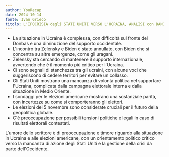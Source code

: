 ```yaml
---
author: YouRecap
date: 2024-10-14
fonte: Ivan Grieco
titolo: L'IPOCRISIA degli STATI UNITI VERSO L'UCRAINA, ANALISI con DANIELE ANGRISANI
---
```


- La situazione in Ucraina è complessa, con difficoltà sul fronte del Donbas e una diminuzione del supporto occidentale.
- L'incontro tra Zelensky e Biden è stato annullato, con Biden che si concentra su altre emergenze, come gli uragani.
- Zelensky sta cercando di mantenere il supporto internazionale, avvertendo che è il momento più critico per l'Ucraina.
- Ci sono segnali di stanchezza tra gli ucraini, con alcune voci che suggeriscono di cedere territori per evitare un collasso.
- Gli Stati Uniti mostrano una mancanza di volontà politica nel supportare l'Ucraina, complicata dalla campagna elettorale interna e dalla situazione in Medio Oriente.
- I sondaggi per le elezioni americane mostrano una sostanziale parità, con incertezze su come si comporteranno gli elettori.
- Le elezioni del 5 novembre sono considerate cruciali per il futuro della geopolitica globale.
- C'è preoccupazione per possibili tensioni politiche e legali in caso di risultati elettorali contestati.

L'umore dello scrittore è di preoccupazione e timore riguardo alla situazione in Ucraina e alle elezioni americane, con un orientamento politico critico verso la mancanza di azione degli Stati Uniti e la gestione della crisi da parte dell'Occidente.
